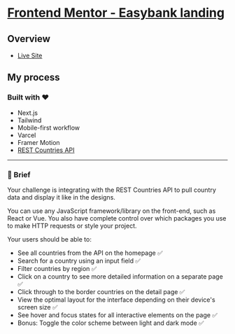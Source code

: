 # [Frontend Mentor - Easybank landing](https://www.frontendmentor.io/challenges/rest-countries-api-with-color-theme-switcher-5cacc469fec04111f7b848ca)

## Overview

-   [Live Site](https://rest-countries-khaki-kappa.vercel.app/)

## My process

### Built with ❤️

-   Next.js
-   Tailwind
-   Mobile-first workflow
-   Varcel
-   Framer Motion
-   [REST Countries API](https://restcountries.com/)

---

### 📝 Brief

Your challenge is integrating with the REST Countries API to pull country data and display it like in the designs.

You can use any JavaScript framework/library on the front-end, such as React or Vue. You also have complete control over which packages you use to make HTTP requests or style your project.

Your users should be able to:
- See all countries from the API on the homepage ✅
- Search for a country using an input field ✅
- Filter countries by region ✅
- Click on a country to see more detailed information on a separate page ✅
- Click through to the border countries on the detail page ✅
- View the optimal layout for the interface depending on their device's screen size ✅
- See hover and focus states for all interactive elements on the page ✅
- Bonus: Toggle the color scheme between light and dark mode ✅
